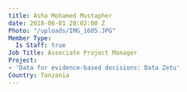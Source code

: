 ```yaml
---
title: Asha Mohamed Mustapher
date: 2018-06-01 20:02:00 Z
Photo: "/uploads/IMG_1605.JPG"
Member Type:
  Is Staff: true
Job Title: Associate Project Manager
Project:
- 'Data for evidence-based decisions: Data Zetu'
Country: Tanzania
---
```


